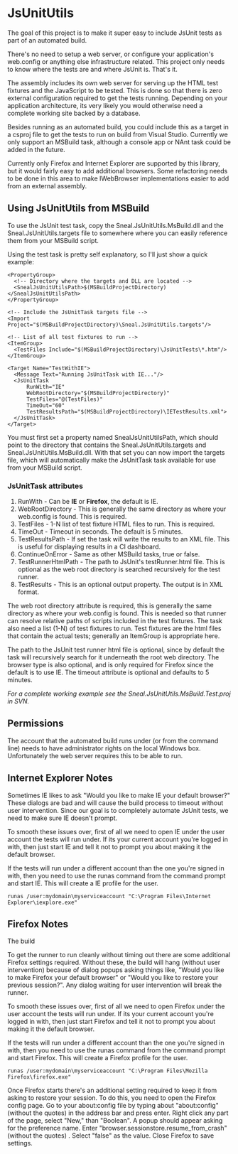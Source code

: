 # JsUnitUtils #

The goal of this project is to make it super easy to include JsUnit tests as part of an automated build.

There's no need to setup a web server, or configure your application's web.config or anything else infrastructure related.  This project only needs to know where the tests are and where JsUnit is.  That's it.

The assembly includes its own web server for serving up the HTML test fixtures and the JavaScript to be tested.  This is done so that there is zero external configuration required to get the tests running.  Depending on your application architecture, its very likely you would otherwise need a complete working site backed by a database.

Besides running as an automated build, you could include this as a target in a csproj file to get the tests to run on build from Visual Studio.  Currently we only support an MSBuild task, although a console app or NAnt task could be added in the future.

Currently only Firefox and Internet Explorer are supported by this library, but it would fairly easy to add additional browsers.  Some refactoring needs to be done in this area to make IWebBrowser implementations easier to add from an external assembly.

## Using JsUnitUtils from MSBuild ##

To use the JsUnit test task, copy the Sneal.JsUnitUtils.MsBuild.dll and the Sneal.JsUnitUtils.targets file to somewhere where you can easily reference them from your MSBuild script.

Using the test task is pretty self explanatory, so I'll just show a quick example:

```
<PropertyGroup>
  <!-- Directory where the targets and DLL are located -->
  <SnealJsUnitUtilsPath>$(MSBuildProjectDirectory)</SnealJsUnitUtilsPath>
</PropertyGroup>

<!-- Include the JsUnitTask targets file -->
<Import Project="$(MSBuildProjectDirectory)\Sneal.JsUnitUtils.targets"/>

<!-- List of all test fixtures to run -->
<ItemGroup>
  <TestFiles Include="$(MSBuildProjectDirectory)\JsUnitTests\*.htm"/>
</ItemGroup>

<Target Name="TestWithIE">
  <Message Text="Running JsUnitTask with IE..."/>
  <JsUnitTask
      RunWith="IE"
      WebRootDirectory="$(MSBuildProjectDirectory)"
      TestFiles="@(TestFiles)"
      TimeOut="60"
      TestResultsPath="$(MSBuildProjectDirectory)\IETestResults.xml">
  </JsUnitTask>
</Target>
```

You must first set a property named SnealJsUnitUtilsPath, which should point to the directory that contains the Sneal.JsUnitUtils.targets and Sneal.JsUnitUtils.MsBuild.dll. With that set you can now import the targets file, which will automatically make the JsUnitTask task available for use from your MSBuild script.

### JsUnitTask attributes ###

  1. RunWith - Can be **IE** or **Firefox**, the default is IE.
  1. WebRootDirectory - This is generally the same directory as where your web.config is found.  This is required.
  1. TestFiles - 1-N list of test fixture HTML files to run.  This is required.
  1. TimeOut - Timeout in seconds.  The default is 5 minutes.
  1. TestResultsPath - If set the task will write the results to an XML file.  This is useful for displaying results in a CI dashboard.
  1. ContinueOnError - Same as other MSBuild tasks, true or false.
  1. TestRunnerHtmlPath - The path to JsUnit's testRunner.html file. This is optional as the web root directory is searched recursively for the test runner.
  1. TestResults - This is an optional output property.  The output is in XML format.

The web root directory attribute is required, this is generally the same directory as where your web.config is found.  This is needed so that runner can resolve relative paths of scripts included in the test fixtures. The task also need a list (1-N) of test fixtures to run.  Test fixtures are the html files that contain the actual tests; generally an ItemGroup is appropriate here.

The path to the JsUnit test runner html file is optional, since by default the task will recursively search for it underneath the root web directory.  The browser type is also optional, and is only required for Firefox since the default is to use IE.  The timeout attribute is optional and defaults to 5 minutes.

_For a complete working example see the Sneal.JsUnitUtils.MsBuild.Test.proj in SVN._

## Permissions ##

The account that the automated build runs under (or from the command line) needs to have administrator rights on the local Windows box.  Unfortunately the web server requires this to be able to run.

## Internet Explorer Notes ##

Sometimes IE likes to ask "Would you like to make IE your default browser?"  These dialogs are bad and will cause the build process to timeout without user intervention.  Since our goal is to completely automate JsUnit tests, we need to make sure IE doesn't prompt.

To smooth these issues over, first of all we need to open IE under the user account the tests will run under. If its your current account you're logged in with, then just start IE and tell it not to prompt you about making it the default browser.

If the tests will run under a different account than the one you're signed in with, then you need to use the runas command from the command prompt and start IE. This will create a IE profile for the user.

```
runas /user:mydomain\myserviceaccount "C:\Program Files\Internet Explorer\iexplore.exe"
```

## Firefox Notes ##

The build

To get the runner to run cleanly without timing out there are some additional Firefox settings required.  Without these, the build will hang (without user intervention) because of dialog popups asking things like, "Would you like to make Firefox your default browser" or "Would you like to restore your previous session?".  Any dialog waiting for user intervention will break the runner.

To smooth these issues over, first of all we need to open Firefox under the user account the tests will run under. If its your current account you're logged in with, then just start Firefox and tell it not to prompt you about making it the default browser.

If the tests will run under a different account than the one you're signed in with, then you need to use the runas command from the command prompt and start Firefox. This will create a Firefox profile for the user.

```
runas /user:mydomain\myserviceaccount "C:\Program Files\Mozilla Firefox\firefox.exe"
```

Once Firefox starts there's an additional setting required to keep it from asking to restore your session. To do this, you need to open the Firefox config page. Go to your about:config file by typing about "about:config" (without the quotes) in the address bar and press enter. Right click any part of the page, select "New," than "Boolean". A popup should appear asking for the preference name. Enter "browser.sessionstore.resume\_from\_crash" (without the quotes) . Select "false" as the value. Close Firefox to save settings.